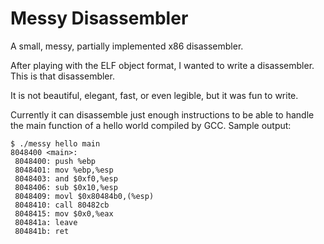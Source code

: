 # Messy Disassembler #
A small, messy, partially implemented x86 disassembler.

After playing with the ELF object format, I wanted to write a disassembler. This is that disassembler.

It is not beautiful, elegant, fast, or even legible, but it was fun to write.

Currently it can disassemble just enough instructions to be able to handle the main function of a hello world compiled by GCC.
Sample output:
```
$ ./messy hello main
8048400 <main>:
 8048400: push %ebp
 8048401: mov %ebp,%esp
 8048403: and $0xf0,%esp
 8048406: sub $0x10,%esp
 8048409: movl $0x80484b0,(%esp)
 8048410: call 80482cb
 8048415: mov $0x0,%eax
 804841a: leave 
 804841b: ret 
```